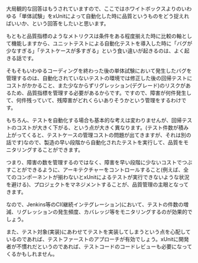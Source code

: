 大局観的な回答はもうされていますので、ここではホワイトボックスよりのいわゆる「単体試験」をxUnitによって自動化した時に品質というものをどう捉えればいいか、という回答をしたいと思います。

もともと品質指標のようなメトリクスは条件をある程度揃えた時に比較の軸として機能しますから、ユニットテストによる自動化テストを導入した時に「バグが少なすぎる」「テストケースが多すぎる」という食い違いが起きるのは、よく起きる話です。

そもそもいわゆるコーディングを終わった後の単体試験において発生したバグを管理するのは、自動化されていないテストの環境では修正した後の回帰テストにコストがかかること、また少なからずリグレッション(デグレード)のリスクがあるため、品質指標を管理する必要があるからです。ですので、障害が何件発生して、何件残っていて、残障害がどれくらいありそうかという管理をするわけです。

もちろん、テストを自動化する場合も基本的な考えは変わりませんが、回帰テストのコストが大きく下がる、という点が大きく異なります。(テスト件数が積み上がってくると、テストケースの管理コストの問題が出てきますが、それは別の話です)なので、製造の早い段階から自動化されたテストを実行して、品質をモニタリングすることができます。

つまり、障害の数を管理するのではなく、障害を早い段階に少ないコストでつぶすことができるように、アーキテクチャーをコントロールすること(例えば、全てのコンポーネントが揃わないとxUnitによるテストが実行できないような状況を避ける)、プロジェクトをマネジメントすることが、品質管理の主眼となってきます。

なので、Jenkins等のCI(継続インテグレーション)において、テストの件数の増減、リグレッションの発生頻度、カバレッジ等をモニタリングするのが効果的でしょう。

また、テスト対象(実装)にあわせてテストを実装してしまうという点を心配しているのであれば、テストファーストのアプローチが有効でしょう。xUnitに開発者が不慣れだというのであれば、テストコードのコードレビューも必要になってくるかもしれません。